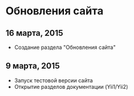 Обновления сайта
================

16 марта, 2015
--------------

- Создание раздела "Обновления сайта"

9 марта, 2015
-------------

- Запуск тестовой версии сайта
- Открытие разделов документации (Yii1/Yii2)